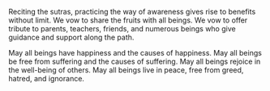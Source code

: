Reciting the sutras, practicing the way of awareness
gives rise to benefits without limit.
We vow to share the fruits with all beings.
We vow to offer tribute to parents, teachers, friends, and numerous beings
who give guidance and support along the path.

May all beings have happiness and the causes of happiness.
May all beings be free from suffering and the causes of suffering.
May all beings rejoice in the well-being of others.
May all beings live in peace, free from greed, hatred, and ignorance.
